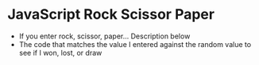 # JavaScript Rock Scissor Paper

- If you enter rock, scissor, paper... Description below
- The code that matches the value I entered against the random value to see if I won, lost, or draw
